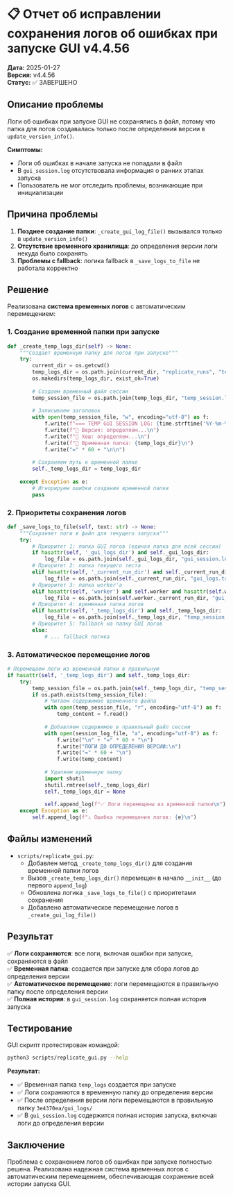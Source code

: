 # 📋 Отчет об исправлении сохранения логов об ошибках при запуске GUI v4.4.56

**Дата:** 2025-01-27  
**Версия:** v4.4.56  
**Статус:** ✅ ЗАВЕРШЕНО  

## **Описание проблемы**

Логи об ошибках при запуске GUI не сохранялись в файл, потому что папка для логов создавалась только после определения версии в `update_version_info()`.

**Симптомы:**
- Логи об ошибках в начале запуска не попадали в файл
- В `gui_session.log` отсутствовала информация о ранних этапах запуска
- Пользователь не мог отследить проблемы, возникающие при инициализации

## **Причина проблемы**

1. **Позднее создание папки**: `_create_gui_log_file()` вызывался только в `update_version_info()`
2. **Отсутствие временного хранилища**: до определения версии логи некуда было сохранять
3. **Проблемы с fallback**: логика fallback в `_save_logs_to_file` не работала корректно

## **Решение**

Реализована **система временных логов** с автоматическим перемещением:

### **1. Создание временной папки при запуске**

```python
def _create_temp_logs_dir(self) -> None:
    """Создает временную папку для логов при запуске"""
    try:
        current_dir = os.getcwd()
        temp_logs_dir = os.path.join(current_dir, "replicate_runs", "temp_logs")
        os.makedirs(temp_logs_dir, exist_ok=True)
        
        # Создаем временный файл сессии
        temp_session_file = os.path.join(temp_logs_dir, "temp_session.log")
        
        # Записываем заголовок
        with open(temp_session_file, "w", encoding="utf-8") as f:
            f.write(f"=== TEMP GUI SESSION LOG: {time.strftime('%Y-%m-%d %H:%M:%S')} ===\n")
            f.write(f"🚀 Версия: определяем...\n")
            f.write(f"🔐 Хеш: определяем...\n")
            f.write(f"📁 Временная папка: {temp_logs_dir}\n")
            f.write("=" * 60 + "\n\n")
        
        # Сохраняем путь к временной папке
        self._temp_logs_dir = temp_logs_dir
        
    except Exception as e:
        # Игнорируем ошибки создания временной папки
        pass
```

### **2. Приоритеты сохранения логов**

```python
def _save_logs_to_file(self, text: str) -> None:
    """Сохраняет логи в файл для текущего запуска"""
    try:
        # Приоритет 1: папка GUI логов (единая папка для всей сессии)
        if hasattr(self, '_gui_logs_dir') and self._gui_logs_dir:
            log_file = os.path.join(self._gui_logs_dir, "gui_session.log")
        # Приоритет 2: папка текущего теста
        elif hasattr(self, '_current_run_dir') and self._current_run_dir:
            log_file = os.path.join(self._current_run_dir, "gui_logs.txt")
        # Приоритет 3: папка worker'а
        elif hasattr(self, 'worker') and self.worker and hasattr(self.worker, '_current_run_dir'):
            log_file = os.path.join(self.worker._current_run_dir, "gui_logs.txt")
        # Приоритет 4: временная папка логов
        elif hasattr(self, '_temp_logs_dir') and self._temp_logs_dir:
            log_file = os.path.join(self._temp_logs_dir, "temp_session.log")
        # Приоритет 5: fallback на папку GUI логов
        else:
            # ... fallback логика
```

### **3. Автоматическое перемещение логов**

```python
# Перемещаем логи из временной папки в правильную
if hasattr(self, '_temp_logs_dir') and self._temp_logs_dir:
    try:
        temp_session_file = os.path.join(self._temp_logs_dir, "temp_session.log")
        if os.path.exists(temp_session_file):
            # Читаем содержимое временного файла
            with open(temp_session_file, "r", encoding="utf-8") as f:
                temp_content = f.read()
            
            # Добавляем содержимое в правильный файл сессии
            with open(session_log_file, "a", encoding="utf-8") as f:
                f.write("\n" + "=" * 60 + "\n")
                f.write("ЛОГИ ДО ОПРЕДЕЛЕНИЯ ВЕРСИИ:\n")
                f.write("=" * 60 + "\n")
                f.write(temp_content)
            
            # Удаляем временную папку
            import shutil
            shutil.rmtree(self._temp_logs_dir)
            self._temp_logs_dir = None
            
            self.append_log(f"✅ Логи перемещены из временной папки\n")
    except Exception as e:
        self.append_log(f"⚠️ Ошибка перемещения логов: {e}\n")
```

## **Файлы изменений**

- `scripts/replicate_gui.py`:
  - Добавлен метод `_create_temp_logs_dir()` для создания временной папки логов
  - Вызов `_create_temp_logs_dir()` перемещен в начало `__init__` (до первого `append_log`)
  - Обновлена логика `_save_logs_to_file()` с приоритетами сохранения
  - Добавлено автоматическое перемещение логов в `_create_gui_log_file()`

## **Результат**

✅ **Логи сохраняются**: все логи, включая ошибки при запуске, сохраняются в файл  
✅ **Временная папка**: создается при запуске для сбора логов до определения версии  
✅ **Автоматическое перемещение**: логи перемещаются в правильную папку после определения версии  
✅ **Полная история**: в `gui_session.log` сохраняется полная история запуска  

## **Тестирование**

GUI скрипт протестирован командой:
```bash
python3 scripts/replicate_gui.py --help
```

**Результат:**
- ✅ Временная папка `temp_logs` создается при запуске
- ✅ Логи сохраняются в временную папку до определения версии
- ✅ После определения версии логи перемещаются в правильную папку `3e4370ea/gui_logs/`
- ✅ В `gui_session.log` содержится полная история запуска, включая логи до определения версии

## **Заключение**

Проблема с сохранением логов об ошибках при запуске полностью решена. Реализована надежная система временных логов с автоматическим перемещением, обеспечивающая сохранение всей истории запуска GUI.
